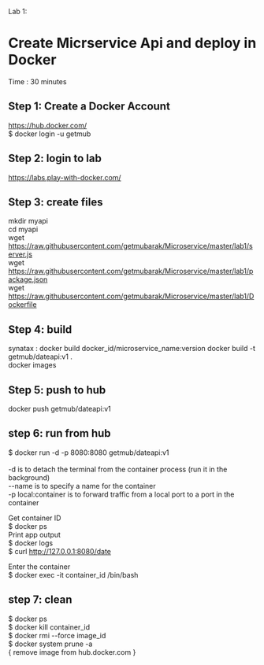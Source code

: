 Lab 1: 
# Create Micrservice Api and deploy in Docker #
Time : 30 minutes

## Step 1: Create a Docker Account ##
https://hub.docker.com/ <br/>
$ docker login -u getmub  <br/>

## Step 2: login to lab ##
https://labs.play-with-docker.com/

## Step 3: create files ##
mkdir myapi <br/>
cd myapi <br/>
wget https://raw.githubusercontent.com/getmubarak/Microservice/master/lab1/server.js  <br/>
wget https://raw.githubusercontent.com/getmubarak/Microservice/master/lab1/package.json <br/>
wget https://raw.githubusercontent.com/getmubarak/Microservice/master/lab1/Dockerfile <br/>

## Step 4: build ##  
synatax : docker build docker_id/microservice_name:version <directory of files> 
docker build -t getmub/dateapi:v1 .  <br/>
docker images  <br/>

## Step 5: push to hub ##
docker push getmub/dateapi:v1  <br/>

## step 6: run from hub ##
$ docker run -d -p 8080:8080 getmub/dateapi:v1  <br/>
<br/>
-d is to detach the terminal from the container process (run it in the background) <br/>
--name is to specify a name for the container <br/>
-p local:container is to forward traffic from a local port to a port in the container <br/>

Get container ID <br/>
$ docker ps  <br/>
Print app output  <br/>
$ docker logs <container id>  <br/>
$ curl http://127.0.0.1:8080/date  <br/>

Enter the container  <br/>
$ docker exec -it container_id /bin/bash  <br/>

## step 7: clean ##
$ docker ps  <br/>
$ docker kill container_id  <br/>
$ docker rmi --force image_id <br/>
$ docker system prune -a  <br/>
{ remove image from hub.docker.com }

